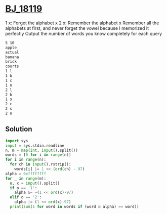 # [BJ_18119](https://acmicpc.net/problem/18119)

1 x: Forget the alphabet x
2 x: Remember the alphabet x
Remember all the alphabets at first, and never forget the vowel because I memorized it perfectly
Output the number of words you know completely for each query


```txt
5 10
apple
actual
banana
brick
courts
1 l
1 b
1 c
1 n
2 l
2 b
1 s
2 c
2 s
2 n
```

## Solution

```py
import sys
input = sys.stdin.readline
n, m = map(int, input().split())
words = [0 for i in range(n)]
for i in range(n):
  for ch in input().rstrip():
    words[i] |= 1 << (ord(ch) - 97)
alpha = 0xffffffff
for _ in range(m):
  o, x = input().split()
  if o == '1':
    alpha &= ~(1 << ord(x)-97)
  elif o == '2':
    alpha |= (1 << ord(x)-97)
  print(sum(1 for word in words if (word & alpha) == word))
```

